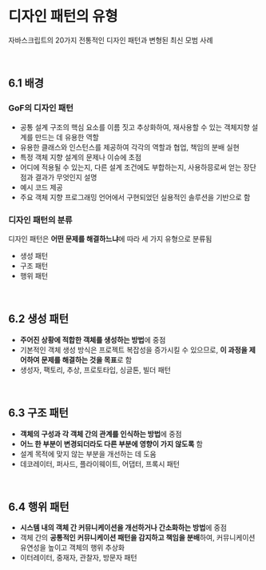 # 디자인 패턴의 유형
자바스크립트의 20가지 전통적인 디자인 패턴과 변형된 최신 모범 사례


<br />

## 6.1 배경
### GoF의 디자인 패턴
- 공통 설계 구조의 핵심 요소를 이름 짓고 추상화하여, 재사용할 수 있는 객체지향 설계를 만드는 데 유용한 역할
- 유용한 클래스와 인스턴스를 제공하여 각각의 역할과 협업, 책임의 분배 실현
- 특정 객체 지향 설계의 문제나 이슈에 초점
- 어디에 적용될 수 있는지, 다른 설계 조건에도 부합하는지, 사용하믕로써 얻는 장단점과 결과가 무엇인지 설명
- 예시 코드 제공
- 주요 객체 지향 프로그래밍 언어에서 구현되었던 실용적인 솔루션을 기반으로 함

### 디자인 패턴의 분류
디자인 패턴은 **어떤 문제를 해결하느냐**에 따라 세 가지 유형으로 분류됨
- 생성 패턴
- 구조 패턴
- 행위 패턴

<br />

## 6.2 생성 패턴
- **주어진 상황에 적합한 객체를 생성하는 방법**에 중점
- 기본적인 객체 생성 방식은 프로젝트 복잡성을 증가시킬 수 있으므로, **이 과정을 제어하여 문제를 해결하는 것을 목표**로 함
- 생성자, 팩토리, 추상, 프로토타입, 싱글톤, 빌더 패턴

<br />

## 6.3 구조 패턴
- **객체의 구성과 각 객체 간의 관계를 인식하는 방법**에 중점
- **어느 한 부분이 변경되더라도 다른 부분에 영향이 가지 않도록** 함
- 설계 목적에 맞지 않는 부분을 개선하는 데 도움
- 데코레이터, 퍼사드, 플라이웨이트, 어댑터, 프록시 패턴

<br />

## 6.4 행위 패턴
- **시스템 내의 객체 간 커뮤니케이션을 개선하거나 간소화하는 방법**에 중점
- 객체 간의 **공통적인 커뮤니케이션 패턴을 감지하고 책임을 분배**하여, 커뮤니케이션 유연성을 높이고 객체의 행위 추상화
- 이터레이터, 중재자, 관찰자, 방문자 패턴
